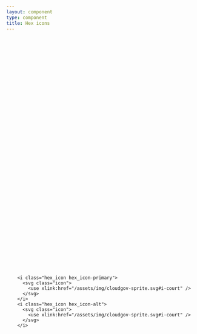 ```yaml
---
layout: component
type: component
title: Hex icons
---
```


<div class="force-inline">
  <i class="hexagon hexagon-alt hex_icon">
    <div class="hexagon-content">
      <svg class="icon">
        <use xlink:href="{{ '/assets/img/cloudgov-sprite.svg#i-plan' |
           prepend: site.baseurl }}"/>
      </svg>
    </div>
  </i>
</div>

<div class="force-inline">
  <i class="hexagon hex_icon">
    <div class="hexagon-content">
      <svg class="icon">
        <use xlink:href="{{ '/assets/img/cloudgov-sprite.svg#i-download' |
           prepend: site.baseurl }}"/>
      </svg>
    </div>
  </i>
</div>

<div class="force-inline">
  <i class="hexagon hexagon-alt hex_icon">
    <div class="hexagon-content">
      <svg class="icon">
        <use xlink:href="{{ '/assets/img/cloudgov-sprite.svg#i-checked' |
          prepend: site.baseurl }}"/>
      </svg>
    </div>
  </i>
</div>

<div class="force-inline">
  <i class="hexagon hex_icon">
    <div class="hexagon-content">
      <svg class="icon">
        <use xlink:href="{{ '/assets/img/cloudgov-sprite.svg#i-court' |
           prepend: site.baseurl }}"/>
      </svg>
    </div>
  </i>
</div>

<pre>
  <code>
    &lt;i class="hex_icon hex_icon-primary">
      &lt;svg class="icon">
        &lt;use xlink:href="/assets/img/cloudgov-sprite.svg#i-court" />
      &lt;/svg>
    &lt;/i>
    &lt;i class="hex_icon hex_icon-alt">
      &lt;svg class="icon">
        &lt;use xlink:href="/assets/img/cloudgov-sprite.svg#i-court" />
      &lt;/svg>
    &lt;/i>
  </code>
</pre>
